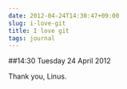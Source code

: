 ```yaml
---
date: 2012-04-24T14:30:47+09:00
slug: i-love-git
title: I love git
tags: journal
---
```


##14:30 Tuesday 24 April 2012

Thank you, Linus.
